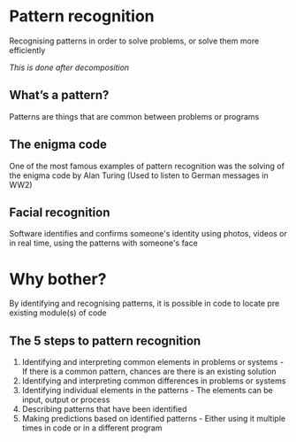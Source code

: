 # Pattern recognition

Recognising patterns in order to solve problems, or solve them more efficiently

*This is done after decomposition*

## What’s a pattern?

Patterns are things that are common between problems or programs

## The enigma code

One of the most famous examples of pattern recognition was the solving of the enigma code by Alan Turing (Used to listen to German messages in WW2)

## Facial recognition

Software identifies and confirms someone's identity using photos, videos or in real time, using the patterns with someone's face

# Why bother?

By identifying and recognising patterns, it is possible in code to locate pre existing module(s) of code

## The 5 steps to pattern recognition

1. Identifying and interpreting common elements in problems or systems - If there is a common pattern, chances are there is an existing solution
2. Identifying and interpreting common differences in problems or systems
3. Identifying individual elements in the patterns - The elements can be input, output or process
4. Describing patterns that have been identified
5. Making predictions based on identified patterns - Either using it multiple times in code or in a different program